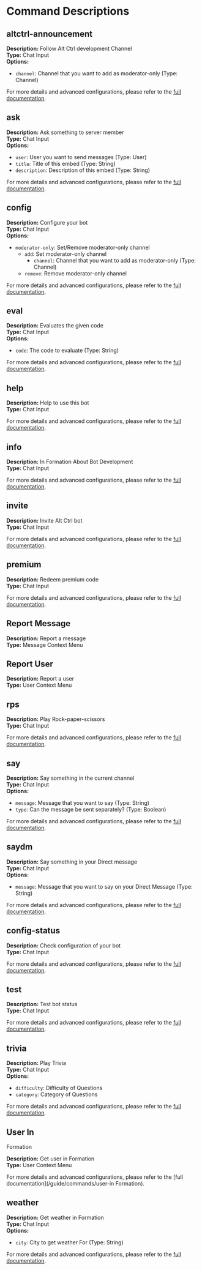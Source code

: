 # Command Descriptions

## altctrl-announcement

**Description:** Follow Alt Ctrl development Channel  
**Type:** Chat Input  
**Options:**

-   `channel`: Channel that you want to add as moderator-only (Type: Channel)

For more details and advanced configurations, please refer to the [full documentation](/guide/commands/altctrl-announcement).

## ask

**Description:** Ask something to server member  
**Type:** Chat Input  
**Options:**

-   `user`: User you want to send messages (Type: User)
-   `title`: Title of this embed (Type: String)
-   `description`: Description of this embed (Type: String)

For more details and advanced configurations, please refer to the [full documentation](/guide/commands/ask).

## config

**Description:** Configure your bot  
**Type:** Chat Input  
**Options:**

-   `moderator-only`: Set/Remove moderator-only channel
    -   `add`: Set moderator-only channel
        -   `channel`: Channel that you want to add as moderator-only (Type: Channel)
    -   `remove`: Remove moderator-only channel

For more details and advanced configurations, please refer to the [full documentation](/guide/commands/configuration).

## eval

**Description:** Evaluates the given code  
**Type:** Chat Input  
**Options:**

-   `code`: The code to evaluate (Type: String)

For more details and advanced configurations, please refer to the [full documentation](/guide/commands/eval).

## help

**Description:** Help to use this bot  
**Type:** Chat Input

For more details and advanced configurations, please refer to the [full documentation](/guide/commands/help).

## info

**Description:** In
Formation About Bot Development  
**Type:** Chat Input

For more details and advanced configurations, please refer to the [full documentation](/guide/commands/info).

## invite

**Description:** Invite Alt Ctrl bot  
**Type:** Chat Input

For more details and advanced configurations, please refer to the [full documentation](/guide/commands/invite).

## premium

**Description:** Redeem premium code  
**Type:** Chat Input

For more details and advanced configurations, please refer to the [full documentation](/guide/commands/premium).

## Report Message

**Description:** Report a message  
**Type:** Message Context Menu

## Report User

**Description:** Report a user  
**Type:** User Context Menu

## rps

**Description:** Play Rock-paper-scissors  
**Type:** Chat Input

For more details and advanced configurations, please refer to the [full documentation](/guide/commands/rps).

## say

**Description:** Say something in the current channel  
**Type:** Chat Input  
**Options:**

-   `message`: Message that you want to say (Type: String)
-   `type`: Can the message be sent separately? (Type: Boolean)

For more details and advanced configurations, please refer to the [full documentation](/guide/commands/say).

## saydm

**Description:** Say something in your Direct message  
**Type:** Chat Input  
**Options:**

-   `message`: Message that you want to say on your Direct Message (Type: String)

For more details and advanced configurations, please refer to the [full documentation](/guide/commands/saydm).

## config-status

**Description:** Check configuration of your bot  
**Type:** Chat Input

For more details and advanced configurations, please refer to the [full documentation](/guide/commands/config-status).

## test

**Description:** Test bot status  
**Type:** Chat Input

For more details and advanced configurations, please refer to the [full documentation](/guide/commands/test).

## trivia

**Description:** Play Trivia  
**Type:** Chat Input  
**Options:**

-   `difficulty`: Difficulty of Questions
-   `category`: Category of Questions

For more details and advanced configurations, please refer to the [full documentation](/guide/commands/trivia).

## User In

Formation

**Description:** Get user in
Formation  
**Type:** User Context Menu

For more details and advanced configurations, please refer to the [full documentation](/guide/commands/user-in
Formation).

## weather

**Description:** Get weather in
Formation  
**Type:** Chat Input  
**Options:**

-   `city`: City to get weather
    For (Type: String)

For more details and advanced configurations, please refer to the [full documentation](/guide/commands/weather).
